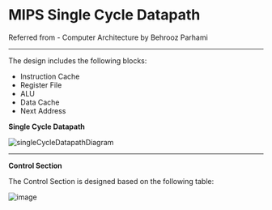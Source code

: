 # MIPS Single Cycle Datapath
Referred from - Computer Architecture by Behrooz Parhami

---

The design includes the following blocks:
- Instruction Cache
- Register File
- ALU
- Data Cache
- Next Address

**Single Cycle Datapath**

![singleCycleDatapathDiagram](https://github.com/manav4code/MIPS-Single-Cycle-Datapath/assets/106110688/81cffa87-ab0d-4f45-be2e-7a6053d82c58)

---

**Control Section**

The Control Section is designed based on the following table:

![image](https://github.com/manav4code/MIPS-Single-Cycle-Datapath/assets/106110688/3d575313-91ac-456a-9b30-7cf35c984d59)
